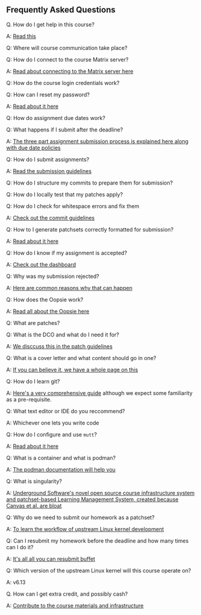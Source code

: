 ## Frequently Asked Questions

Q. How do I get help in this course?

A: [Read this](help.md)

Q: Where will course communication take place?

Q: How do I connect to the course Matrix server?

A: [Read about connecting to the Matrix server here](matrix.md)

Q: How do the course login credentials work?

Q: How can I reset my password?

A: [Read about it here](credentials.md)

Q: How do assignment due dates work?

Q: What happens if I submit after the deadline?

A: [The three part assignment submission process is explained here along with due date policies](duedates.md)

Q: How do I submit assignments?

A: [Read the submission guidelines](submitting.md)

Q: How do I structure my commits to prepare them for submission?

Q: How do I locally test that my patches apply?

Q: How do I check for whitespace errors and fix them

A: [Check out the commit guidelines](commits.md)

Q: How to I generate patchsets correctly formatted for submission?

A: [Read about it here](patchsets.md)

Q: How do I know if my assignment is accepted?

A: [Check out the dashboard](dashboard.md)

Q: Why was my submission rejected?

A: [Here are common reasons why that can happen](rejection.md)

Q: How does the Oopsie work?

A: [Read all about the Oopsie here](oopsie.md)

Q: What are patches?

Q: What is the DCO and what do I need it for?

A: [We disccuss this in the patch guidelines](patches.md)

Q: What is a cover letter and what content should go in one?

A: [If you can believe it, we have a whole page on this](coverletters.md)

Q: How do I learn git?

A: [Here's a very comprehensive guide](https://git-scm.com/book/en/v2) although we expect some familiarity as a pre-requisite.

Q: What text editor or IDE do you reccommend?

A: Whichever one lets you write code

Q: How do I configure and use `mutt`?

A: [Read about it here](mutt.md)

Q: What is a container and what is podman?

A: [The podman documentation will help you](https://docs.podman.io/en/latest/)

Q: What is singularity?

A: [Underground Software's novel open source course infrastructure system and patchset-based Learning Management System, created because Canvas et al. are bloat](https://github.com/underground-software/singularity)

Q: Why do we need to submit our homework as a patchset?

A: [To learn the workflow of upstream Linux kernel development](https://docs.kernel.org/process/submitting-patches.html)

Q: Can I resubmit my homework before the deadline and how many times can I do it?

A: [It's all all you can resubmit buffet](resubmitting.md)

Q: Which version of the upstream Linux kernel will this course operate on?

A: v6.13

Q. How can I get extra credit, and possibly cash?

A: [Contribute to the course materials and infrastructure](contributing.md)
